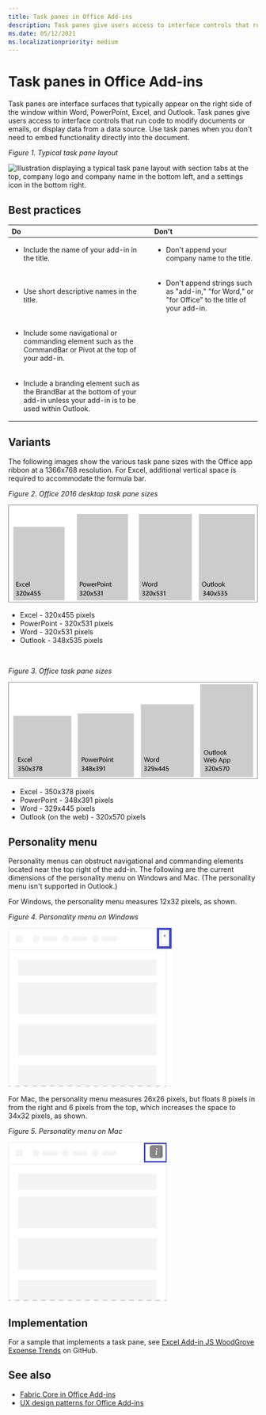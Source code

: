 ```yaml
---
title: Task panes in Office Add-ins
description: Task panes give users access to interface controls that run code to modify documents or emails, or display data from a data source.
ms.date: 05/12/2021
ms.localizationpriority: medium
---
```



# Task panes in Office Add-ins

Task panes are interface surfaces that typically appear on the right side of the window within Word, PowerPoint, Excel, and Outlook. Task panes give users access to interface controls that run code to modify documents or emails, or display data from a data source. Use task panes when you don't need to embed functionality directly into the document.

*Figure 1. Typical task pane layout*

![Illustration displaying a typical task pane layout with section tabs at the top, company logo and company name in the bottom left, and a settings icon in the bottom right.](../images/overview-with-app-task-pane.png)

## Best practices

|Do|Don't|
|:-----|:--------|
|<ul><li>Include the name of your add-in in the title.</li></ul>|<ul><li>Don't append your company name to the title.</li></ul>|
|<ul><li>Use short descriptive names in the title.</li></ul>|<ul><li>Don't append strings such as "add-in," "for Word," or "for Office" to the title of your add-in.</li></ul>|
|<ul><li>Include some navigational or commanding element such as the CommandBar or Pivot at the top of your add-in.</li></ul>||
|<ul><li>Include a branding element such as the BrandBar at the bottom of your add-in unless your add-in is to be used within Outlook.</li></ul>||

## Variants

The following images show the various task pane sizes with the Office app ribbon at a 1366x768 resolution. For Excel, additional vertical space is required to accommodate the formula bar.  

*Figure 2. Office 2016 desktop task pane sizes*

![Diagram displaying the desktop task pane sizes at 1366x768 resolution.](../images/office-2016-taskpane-sizes.png)

- Excel - 320x455 pixels
- PowerPoint - 320x531 pixels
- Word - 320x531 pixels
- Outlook - 348x535 pixels

<br/>

*Figure 3. Office task pane sizes*

![Diagram displaying the task pane sizes at 1366x768 resolution.](../images/office-365-taskpane-sizes.png)

- Excel - 350x378 pixels
- PowerPoint - 348x391 pixels
- Word - 329x445 pixels
- Outlook (on the web) - 320x570 pixels

## Personality menu

Personality menus can obstruct navigational and commanding elements located near the top right of the add-in. The following are the current dimensions of the personality menu on Windows and Mac. (The personality menu isn't supported in Outlook.)

For Windows, the personality menu measures 12x32 pixels, as shown.

*Figure 4. Personality menu on Windows*

![Diagram showing the personality menu on Windows desktop.](../images/personality-menu-win.png)

For Mac, the personality menu measures 26x26 pixels, but floats 8 pixels in from the right and 6 pixels from the top, which increases the space to 34x32 pixels, as shown.

*Figure 5. Personality menu on Mac*

![Diagram showing the personality menu on Mac desktop.](../images/personality-menu-mac.png)

## Implementation

For a sample that implements a task pane, see [Excel Add-in JS WoodGrove Expense Trends](https://github.com/OfficeDev/Excel-Add-in-WoodGrove-Expense-Trends) on GitHub.

## See also

- [Fabric Core in Office Add-ins](fabric-core.md)
- [UX design patterns for Office Add-ins](../design/ux-design-pattern-templates.md)
